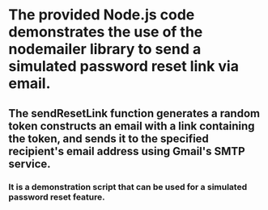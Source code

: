 # The provided Node.js code demonstrates the use of the nodemailer library to send a simulated password reset link via email. 
## The sendResetLink function generates a random token constructs an email with a link containing the token, and sends it to the specified recipient's email address using Gmail's SMTP service. 
### It is a demonstration script that can be used for a simulated password reset feature.
